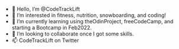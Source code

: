 - 👋 Hello, I’m @CodeTrackLift
- 👀 I’m interested in fitness, nutrition, snowboarding, and coding!
- 🌱 I’m currently learning using theOdinProject, freeCodeCamp, and starting a Bootcamp in Feb2022.
- 💞️ I’m looking to collaborate once I got some skills.
- 📫 CodeTrackLift on Twitter

<!---
CodeTrackLift/CodeTrackLift is a ✨ special ✨ repository because its `README.md` (this file) appears on your GitHub profile.
You can click the Preview link to take a look at your changes.
--->
